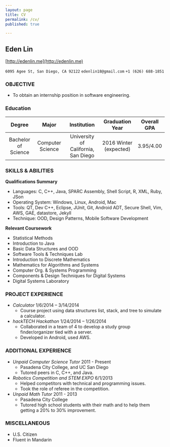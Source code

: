 ```yaml
---
layout: page
title: CV
permalink: /cv/
published: true

---
```


## **Eden Lin**
[http://edenlin.me](http://edenlin.me)

`6095 Agee St, San Diego, CA 92122`    `edenlin18@gmail.com`    `+1 (626) 688-1851`

### **OBJECTIVE**

* To obtain an internship position in software engineering.

### **Education**


| Degree | Major | Institution | Graduation Year | Overall GPA |
|:-:|:-:|:-:|:-:|:-:|
| Bachelor of Science | Computer Science | University of California, San Diego | 2016 Winter (expected) | 3.95/4.00 |


### **SKILLS & ABILITIES**
**Qualifications Summary**

* Languages: C, C++, Java, SPARC Assembly, Shell Script, R, XML, Ruby, JSon
* Operating System: Windows, Linux, Android, Mac
* Tools: QT, Dev C++, Eclipse, JUnit, Git, Android ADT, Secure Shell, Vim, AWS, GAE, datastore, Jekyll
* Technique: OOD, Design Patterns, Mobile Software Development


**Relevant Coursework**

* Statistical Methods
* Introduction to Java
* Basic Data Structures and OOD
* Software Tools & Techniques Lab
* Introduction to Discrete Mathematics
* Mathematics for Algorithms and Systems
* Computer Org. & Systems Programming
* Components & Design Techniques for Digital Systems
* Digital Systems Laboratory


### **PROJECT EXPERIENCE**  
* _Calculator_
1/6/2014 – 3/14/2014
	- Course project using data structures list, stack, and tree to simulate a calculator.  
* _hackTECH Hackathon_
1/24/2014 – 1/26/2014
	- Collaborated in a team of 4 to develop a study group finder/organizer tied with a server.
	- Developed in Android, used AWS.


### **ADDITIONAL EXPERIENCE**  
* _Unpaid Computer Science Tutor_
2011 - Present
	- Pasadena City College, and UC San Diego
	- Tutored peers in C, C++, and Java.  
* _Robotics Competition and STEM EXPO_
6/1/2013
	- Helped competitors with technical and programming issues. 
	- Took the role of referee in the competition.  
* _Unpaid Math Tutor_
2011 - 2013
	- Pasadena City College
    - Tutored high school students with their math and to help them getting a 20% to 30% improvement.


### **MISCELLANEOUS**  
* U.S. Citizen
* Fluent in Mandarin
